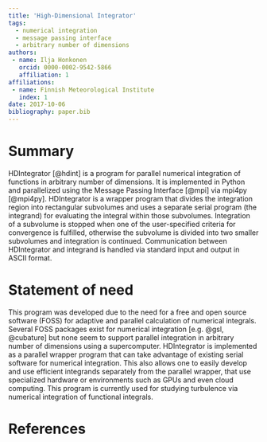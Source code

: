 ```yaml
---
title: 'High-Dimensional Integrator'
tags:
  - numerical integration
  - message passing interface
  - arbitrary number of dimensions
authors:
 - name: Ilja Honkonen
   orcid: 0000-0002-9542-5866
   affiliation: 1
affiliations:
 - name: Finnish Meteorological Institute
   index: 1
date: 2017-10-06
bibliography: paper.bib
---
```


# Summary

HDIntegrator [@hdint] is a program for parallel numerical integration of functions in arbitrary number of dimensions.
It is implemented in Python and parallelized using the Message Passing Interface [@mpi] via mpi4py [@mpi4py].
HDIntegrator is a wrapper program that divides the integration region into rectangular subvolumes and uses a separate serial program (the integrand) for evaluating the integral within those subvolumes.
Integration of a subvolume is stopped when one of the user-specified criteria for convergence is fulfilled, otherwise the subvolume is divided into two smaller subvolumes and integration is continued.
Communication between HDIntegrator and integrand is handled via standard input and output in ASCII format.


# Statement of need

This program was developed due to the need for a free and open source software (FOSS) for adaptive and parallel calculation of numerical integrals.
Several FOSS packages exist for numerical integration [e.g. @gsl, @cubature] but none seem to support parallel integration in arbitrary number of dimensions using a supercomputer.
HDIntegrator is implemented as a parallel wrapper program that can take advantage of existing serial software for numerical integration.
This also allows one to easily develop and use efficient integrands separately from the parallel wrapper, that use specialized hardware or environments such as GPUs and even cloud computing.
This program is currently used for studying turbulence via numerical integration of functional integrals.


# References
